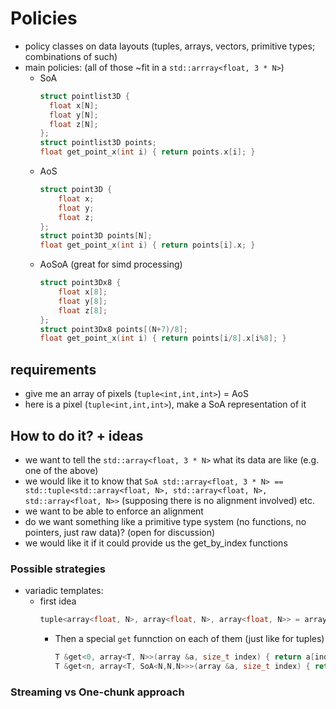 # Policies

- policy classes on data layouts (tuples, arrays, vectors, primitive types; combinations of such)
- main policies: (all of those ~fit in a `std::arrray<float, 3 * N>`)
  - SoA
    ```cpp
    struct pointlist3D {
      float x[N];
      float y[N];
      float z[N];
    };
    struct pointlist3D points;
    float get_point_x(int i) { return points.x[i]; }
    ```
  - AoS
    ```cpp
    struct point3D {
        float x;
        float y;
        float z;
    };
    struct point3D points[N];
    float get_point_x(int i) { return points[i].x; }
    ```
  - AoSoA (great for simd processing)
    ```cpp
    struct point3Dx8 {
        float x[8];
        float y[8];
        float z[8];
    };
    struct point3Dx8 points[(N+7)/8];
    float get_point_x(int i) { return points[i/8].x[i%8]; }
    ```

## requirements

- give me an array of pixels (`tuple<int,int,int>`) = AoS
- here is a pixel (`tuple<int,int,int>`), make a SoA representation of it


## How to do it? + ideas

- we want to tell the `std::array<float, 3 * N>` what its data are like (e.g. one of the above)
- we would like it to know that `SoA std::array<float, 3 * N> == std::tuple<std::array<float, N>, std::array<float, N>, std::array<float, N>>` (supposing there is no alignment involved) etc.
- we want to be able to enforce an alignment
- do we want something like a primitive type system (no functions, no pointers, just raw data)? (open for discussion)
- we would like it if it could provide us the get_by_index functions

### Possible strategies

- variadic templates:
  - first idea
    ```cpp
    tuple<array<float, N>, array<float, N>, array<float, N>> = array<float, SoA<N, N, N>>
    ```
    - Then a special `get` funnction on each of them (just like for tuples)
      ```cpp
      T &get<0, array<T, N>>(array &a, size_t index) { return a[index]; }
      T &get<n, array<T, SoA<N,N,N>>>(array &a, size_t index) { return a[N*n + index]; }
      ```
### Streaming vs One-chunk approach
